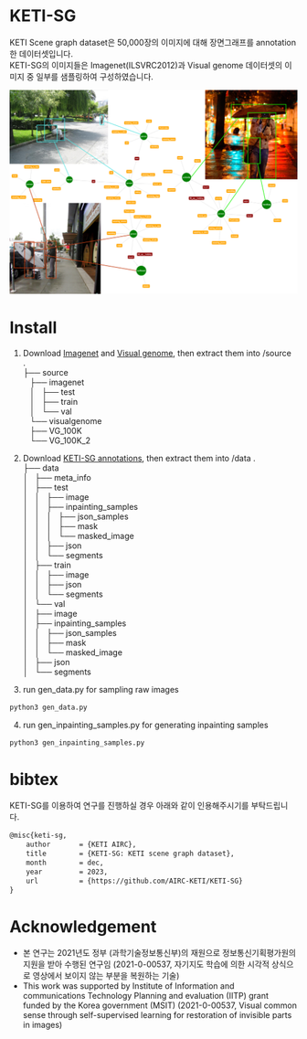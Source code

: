 # KETI-SG
KETI Scene graph dataset은 50,000장의 이미지에 대해 장면그래프를 annotation한 데이터셋입니다.  
KETI-SG의 이미지들은 Imagenet(ILSVRC2012)과 Visual genome 데이터셋의 이미지 중 일부를 샘플링하여 구성하였습니다.  

![main](KETI-SG.png)

# Install
1. Download [Imagenet](https://www.image-net.org) and [Visual genome](https://homes.cs.washington.edu/~ranjay/visualgenome/), then extract them into /source  
.  
├── source  
    ├── imagenet  
    │   ├── test  
    │   ├── train  
    │   └── val  
    └── visualgenome  
        ├── VG_100K  
        └── VG_100K_2  


2. Download [KETI-SG annotations](https://drive.google.com/file/d/1aWK8taUcZzvSLNv7XX5t34JsZxBefjp1/view?usp=drive_link), then extract them into /data
.  
├── data  
│   ├── meta_info  
│   ├── test  
│   │   ├── image  
│   │   ├── inpainting_samples  
│   │   │   ├── json_samples  
│   │   │   ├── mask  
│   │   │   └── masked_image  
│   │   ├── json  
│   │   └── segments  
│   ├── train  
│   │   ├── image  
│   │   ├── json  
│   │   └── segments  
│   └── val  
│       ├── image  
│       ├── inpainting_samples  
│       │   ├── json_samples  
│       │   ├── mask  
│       │   └── masked_image  
│       ├── json  
│       └── segments  

3. run gen_data.py for sampling raw images
```python 
python3 gen_data.py 
```
4. run gen_inpainting_samples.py for generating inpainting samples
```python
python3 gen_inpainting_samples.py 
```

# bibtex
KETI-SG를 이용하여 연구를 진행하실 경우 아래와 같이 인용해주시기를 부탁드립니다.

```
@misc{keti-sg,
    author       = {KETI AIRC},
    title        = {KETI-SG: KETI scene graph dataset},
    month        = dec,
    year         = 2023,
    url          = {https://github.com/AIRC-KETI/KETI-SG}
}
```


# Acknowledgement
* 본 연구는 2021년도 정부 (과학기술정보통신부)의 재원으로 정보통신기획평가원의 지원을 받아 수행된 연구임 (2021-0-00537, 자기지도 학습에 의한 시각적 상식으로 영상에서 보이지 않는 부분을 복원하는 기술)  
* This work was supported by Institute of Information and communications Technology Planning and evaluation (IITP) grant funded by the Korea government (MSIT) (2021-0-00537, Visual common sense through self-supervised learning for restoration of invisible parts in images)